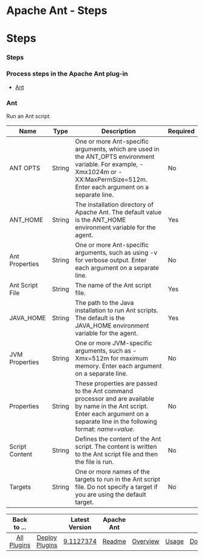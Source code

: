 
Apache Ant - Steps
==================

# Steps


### Steps




### Process steps in the Apache Ant plug-in

* [Ant](#ant)


### Ant

Run an Ant script.


| Name | Type | Description                                                                                                          | Required |
| ---- | ---- | -------------------------------------------------------------------------------------------------------------------- | -------- |
| ANT OPTS | String | One or more Ant-specific arguments, which are used in the ANT\_OPTS environment variable. For example, -Xmx1024m or -XX:MaxPermSize=512m. Enter each argument on a separate line. | No |
| ANT\_HOME | String | The installation directory of Apache Ant. The default value is the ANT\_HOME environment variable for the agent. | Yes |
| Ant Properties | String | One or more Ant-specific arguments, such as using -v for verbose output. Enter each argument on a separate line. | No |
| Ant Script File | String | The name of the Ant script file. | Yes |
| JAVA\_HOME | String | The path to the Java installation to run Ant scripts. The default is the JAVA\_HOME environment variable for the agent. | Yes |
| JVM Properties | String | One or more JVM-specific arguments, such as -Xmx=512m for maximum memory. Enter each argument on a separate line. | No |
| Properties | String | These properties are passed to the Ant command processor and are available by name in the Ant script. Enter each argument on a separate line in the following format: *name*=*value*. | No |
| Script Content | String | Defines the content of the Ant script. The content is written to the Ant script file and then the file is run. | No |
| Targets | String | One or more names of the targets to run in the Ant script file. Do not specify a target if you are using the default target. | No |



|Back to ...||Latest Version|Apache Ant ||||
| :---: | :---: | :---: | :---: | :---: | :---: | :---: |
|[All Plugins](../../index.md)|[Deploy Plugins](../README.md)|[9.1127374](https://raw.githubusercontent.com/UrbanCode/IBM-UCD-PLUGINS/main/files/Ant/ucd-Ant-9.1127374.zip)|[Readme](README.md)|[Overview](overview.md)|[Usage](usage.md)|[Downloads](downloads.md)|
